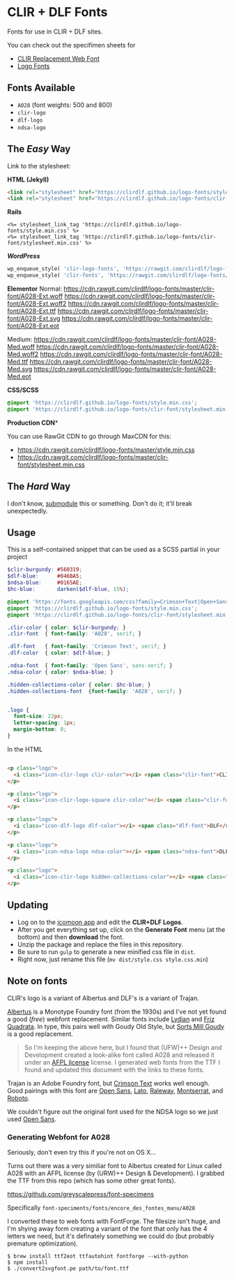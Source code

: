 # CLIR + DLF Fonts

Fonts for use in CLIR + DLF sites.

You can check out the specifimen sheets for

- [CLIR Replacement Web Font](https://clirdlf.github.io/logo-fonts/clir-font/demo.html)
- [Logo Fonts](https://clirdlf.github.io/logo-fonts/demo.html)

## Fonts Available

- `A028` (font weights: 500 and 800)
- `clir-logo`
- `dlf-logo`
- `ndsa-logo`

## The *Easy* Way

Link to the stylesheet:

**HTML (Jekyll)**

```html
<link rel="stylesheet" href="https://clirdlf.github.io/logo-fonts/style.min.css">
<link rel="stylesheet" href="https://clirdlf.github.io/logo-fonts/clir-font/stylesheet.min.css">
```

**Rails**
```erb
<%= stylesheet_link_tag 'https://clirdlf.github.io/logo-fonts/style.min.css' %>
<%= stylesheet_link_tag 'https://clirdlf.github.io/logo-fonts/clir-font/stylesheet.min.css' %>
```

***WordPress***

```php
wp_enqueue_style( 'clir-logo-fonts', 'https://rawgit.com/clirdlf/logo-fonts/master/style.min.css');
wp_enqueue_style( 'clir-fonts', 'https://rawgit.com/clirdlf/logo-fonts/master/clir-font/stylesheet.min.css');
```

**Elementor**
Normal:
https://cdn.rawgit.com/clirdlf/logo-fonts/master/clir-font/A028-Ext.woff
https://cdn.rawgit.com/clirdlf/logo-fonts/master/clir-font/A028-Ext.woff2
https://cdn.rawgit.com/clirdlf/logo-fonts/master/clir-font/A028-Ext.ttf
https://cdn.rawgit.com/clirdlf/logo-fonts/master/clir-font/A028-Ext.svg
https://cdn.rawgit.com/clirdlf/logo-fonts/master/clir-font/A028-Ext.eot

Medium:
https://cdn.rawgit.com/clirdlf/logo-fonts/master/clir-font/A028-Med.woff
https://cdn.rawgit.com/clirdlf/logo-fonts/master/clir-font/A028-Med.woff2
https://cdn.rawgit.com/clirdlf/logo-fonts/master/clir-font/A028-Med.ttf
https://cdn.rawgit.com/clirdlf/logo-fonts/master/clir-font/A028-Med.svg
https://cdn.rawgit.com/clirdlf/logo-fonts/master/clir-font/A028-Med.eot

**CSS/SCSS**
```css
@import 'https://clirdlf.github.io/logo-fonts/style.min.css';
@import 'https://clirdlf.github.io/logo-fonts/clir-font/stylesheet.min.css';
```

**Production CDN***

You can use RawGit CDN to go through MaxCDN for this:

- https://cdn.rawgit.com/clirdlf/logo-fonts/master/style.min.css
- https://cdn.rawgit.com/clirdlf/logo-fonts/master/clir-font/stylesheet.min.css

## The *Hard* Way

I don't know, [submodule](https://git-scm.com/docs/git-submodule) this or something. Don't do it; it'll break unexpectedly.

## Usage

This is a self-contained snippet that can be used as a SCSS partial in
your project

```scss
$clir-burgundy: #560319;
$dlf-blue:      #046BA5;
$ndsa-blue:     #0165AE;
$hc-blue:       darken($dlf-blue, 15%);

@import 'https://fonts.googleapis.com/css?family=Crimson+Text|Open+Sans';
@import 'https://clirdlf.github.io/logo-fonts/style.min.css';
@import 'https://clirdlf.github.io/logo-fonts/clir-font/stylesheet.min.css';

.clir-color { color: $clir-burgundy; }
.clir-font  { font-family: 'A028', serif; }

.dlf-font   { font-family: 'Crimson Text', serif; }
.dlf-color  { color: $dlf-blue; }

.ndsa-font  { font-family: 'Open Sans', sans-serif; }
.ndsa-color { color: $ndsa-blue; }

.hidden-collections-color { color: $hc-blue; }
.hidden-collections-font  {font-family: 'A028', serif; }


.logo {
  font-size: 22px;
  letter-spacing: 1px;
  margin-bottom: 0;
}
```

In the HTML

```html

<p class="logo">
  <i class="icon-clir-logo clir-color"></i> <span class="clir-font">CLIR</span>
</p>

<p class="logo">
  <i class="icon-clir-logo-square clir-color"></i> <span class="clir-font">CLIR</span>
</p>

<p class="logo">
  <i class="icon-dlf-logo dlf-color"></i> <span class="dlf-font">DLF</span>
</p>

<p class="logo">
  <i class="icon-ndsa-logo ndsa-color"></i> <span class="ndsa-font">DLF</span>
</p>

<p class="logo">
  <i class="icon-clir-logo hidden-collections-color"></i> <span class="clir-font">CLIR</span>
</p>

```

## Updating

- Log on to the [icomoon app](https://icomoon.io/app/#/select) and edit
the **CLIR+DLF Logos**.
- After you get everything set up, click on the **Generate Font** menu (at
the bottom) and then **download** the font.
- Unzip the package and replace the files in this repository.
- Be sure to run `gulp` to generate a new minified css file in `dist`.
- Right now, just rename this file (`mv dist/style.css style.css.min`)

## Note on fonts

CLIR's logo is a variant of Albertus and DLF's is a variant of Trajan.

[Albertus](https://en.wikipedia.org/wiki/Albertus_(typeface)) is a Monotype Foundry font (from the 1930s) and I've not yet found a good (*free*) webfont replacement. Similar fonts include [Lydian](https://www.myfonts.com/fonts/mti/lydian-mt/) and [Friz Quadrata](https://www.myfonts.com/fonts/linotype/friz-quadrata/). In type, this pairs well with Goudy Old Style, but [Sorts Mill Goudy](https://fonts.google.com/specimen/Sorts+Mill+Goudy) is a good replacement.

> So I'm keeping the above here, but I found that (UFW)++ Design and
> Development created a look-alike font called A028 and released it
> under an [AFPL license](https://en.wikipedia.org/wiki/Aladdin_Free_Public_License)
> license. I generated web fonts from the TTF I found and updated this
> document with the links to these fonts.

Trajan is an Adobe Foundry font, but [Crimson Text](https://fonts.google.com/specimen/Crimson+Text) works well enough. Good pairings with this font are [Open Sans](https://fonts.google.com/specimen/Open+Sans), [Lato](https://fonts.google.com/specimen/Lato), [Raleway](https://fonts.google.com/specimen/Raleway), [Montserrat](https://fonts.google.com/specimen/Montserrat), and [Roboto](https://fonts.google.com/specimen/Roboto).

We couldn't figure out the original font used for the NDSA logo so we
just used [Open Sans](https://fonts.google.com/specimen/Open+Sans).

### Generating Webfont for A028

Seriously, don't even try this if you're not on OS X...

Turns out there was a very similiar font to Albertus created for Linux
called A028 with an AFPL license (by (URW)++ Design & Development). I
grabbed the TTF from this repo (which has some other great fonts).

https://github.com/greyscalepress/font-specimens

Specifically `font-speciments/fonts/encore_des_fontes_manu/A028`

I converted these to web fonts with FontForge. The filesize isn't huge,
and I'm shying away form creating a variant of the font that only has
the 4 letters we need, but it's definately something we could do (but
probably premature optimization). 

```
$ brew install ttf2eot ttfautohint fontforge --with-python
$ npm install
$ ./convert2svgfont.pe path/to/font.ttf
```




